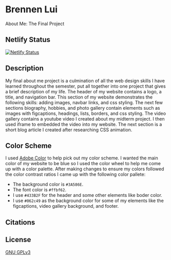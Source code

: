 # Brennen Lui

About Me: The Final Project 

## Netlify Status

[![Netlify Status](https://api.netlify.com/api/v1/badges/6806039e-13c5-419a-bb5b-2b82aa7ed6e2/deploy-status)](https://app.netlify.com/sites/about-me-brennenlui/deploys)

## Description
My final about me project is a culmination of all the web design skills I have learned throughout the semester, put all together into one project that gives a brief description of my life. The header of my website contains a logo, a title, and navigation bar. This section of my website demonstrates the following skills: adding images, navbar links, and css styling. The next few sections biography, hobbies, and photo gallery contain elements such as images with figcaptions, headings, lists, borders, and css styling. The video gallery contains a youtube video I created about my midterm project. I then used iframe to embedded the video into my website. The next section is a short blog article I created after researching CSS animation. 


## Color Scheme
I used [Adobe Color](https://color.adobe.com/create/color-wheel) to help pick out my color scheme. I wanted the main color of my website to be blue so I used the color wheel to help me come up with a color palette. After making changes to ensure my colors followed the color contrast ratios I came up with the following color pallete:

* The background color is `#3A586E`.
* The font color is `#ffbf62`.
* I use `#433B2F` for the header and some other elements like boder color.
* I use `#062c49` as the background color for some of my elements like the figcaptions, video gallery background, and footer.


## Citations


## License

[GNU GPLv3](Liscense)